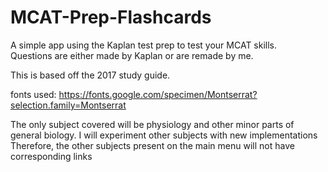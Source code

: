 # MCAT-Prep-Flashcards
A simple app using the Kaplan test prep to test your MCAT skills.  
Questions are either made by Kaplan or are remade by me. 

This is based off the 2017 study guide. 

fonts used:
https://fonts.google.com/specimen/Montserrat?selection.family=Montserrat

The only subject covered will be physiology and other minor parts of general biology. 
I will experiment other subjects with new implementations
Therefore, the other subjects present on the main menu will not have corresponding links
